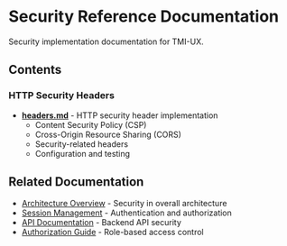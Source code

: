 # Security Reference Documentation

Security implementation documentation for TMI-UX.

## Contents

### HTTP Security Headers

- **[headers.md](headers.md)** - HTTP security header implementation
  - Content Security Policy (CSP)
  - Cross-Origin Resource Sharing (CORS)
  - Security-related headers
  - Configuration and testing

## Related Documentation

- [Architecture Overview](../architecture/overview.md) - Security in overall architecture
- [Session Management](../architecture/session-management.md) - Authentication and authorization
- [API Documentation](/shared-api/docs/) - Backend API security
- [Authorization Guide](/shared-api/docs/AUTHORIZATION.md) - Role-based access control